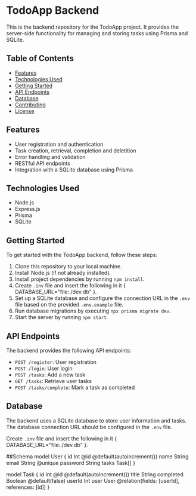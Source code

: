 # TodoApp Backend

This is the backend repository for the TodoApp project. It provides the server-side functionality for managing and storing tasks using Prisma and SQLite.

## Table of Contents

- [Features](#features)
- [Technologies Used](#technologies-used)
- [Getting Started](#getting-started)
- [API Endpoints](#api-endpoints)
- [Database](#database)
- [Contributing](#contributing)
- [License](#license)

## Features

- User registration and authentication
- Task creation, retrieval, completion and deletition 
- Error handling and validation
- RESTful API endpoints
- Integration with a SQLite database using Prisma

## Technologies Used

- Node.js
- Express.js
- Prisma
- SQLite

## Getting Started

To get started with the TodoApp backend, follow these steps:

1. Clone this repository to your local machine.
2. Install Node.js (if not already installed).
3. Install project dependencies by running `npm install`.
4. Create `.inv` file and insert the following in it { DATABASE_URL="file:./dev.db" }.
5. Set up a SQLite database and configure the connection URL in the `.env` file based on the provided `.env.example` file.
6. Run database migrations by executing `npx prisma migrate dev`.
7. Start the server by running `npm start`.

## API Endpoints

The backend provides the following API endpoints:

- `POST /register`: User registration
- `POST /login`: User login
- `POST /tasks`: Add a new task
- `GET /tasks`: Retrieve user tasks
- `POST /tasks/complete`: Mark a task as completed

## Database

The backend uses a SQLite database to store user information and tasks. The database connection URL should be configured in the `.env` file.

Create `.inv` file and insert the following in it { DATABASE_URL="file:./dev.db" }.

##Schema
model User {
  id       Int      @id @default(autoincrement())
  name     String
  email    String   @unique
  password String
  tasks    Task[]
}

model Task {
  id        Int     @id @default(autoincrement())
  title     String
  completed Boolean @default(false)
  userId    Int
  user      User    @relation(fields: [userId], references: [id])
}
